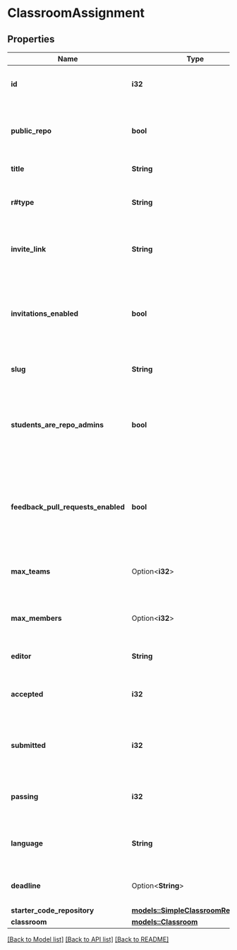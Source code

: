 # ClassroomAssignment

## Properties

Name | Type | Description | Notes
------------ | ------------- | ------------- | -------------
**id** | **i32** | Unique identifier of the repository. | 
**public_repo** | **bool** | Whether an accepted assignment creates a public repository. | 
**title** | **String** | Assignment title. | 
**r#type** | **String** | Whether it's a group assignment or individual assignment. | 
**invite_link** | **String** | The link that a student can use to accept the assignment. | 
**invitations_enabled** | **bool** | Whether the invitation link is enabled. Visiting an enabled invitation link will accept the assignment. | 
**slug** | **String** | Sluggified name of the assignment. | 
**students_are_repo_admins** | **bool** | Whether students are admins on created repository when a student accepts the assignment. | 
**feedback_pull_requests_enabled** | **bool** | Whether feedback pull request will be created when a student accepts the assignment. | 
**max_teams** | Option<**i32**> | The maximum allowable teams for the assignment. | 
**max_members** | Option<**i32**> | The maximum allowable members per team. | 
**editor** | **String** | The selected editor for the assignment. | 
**accepted** | **i32** | The number of students that have accepted the assignment. | 
**submitted** | **i32** | The number of students that have submitted the assignment. | 
**passing** | **i32** | The number of students that have passed the assignment. | 
**language** | **String** | The programming language used in the assignment. | 
**deadline** | Option<**String**> | The time at which the assignment is due. | 
**starter_code_repository** | [**models::SimpleClassroomRepository**](simple-classroom-repository.md) |  | 
**classroom** | [**models::Classroom**](classroom.md) |  | 

[[Back to Model list]](../README.md#documentation-for-models) [[Back to API list]](../README.md#documentation-for-api-endpoints) [[Back to README]](../README.md)


